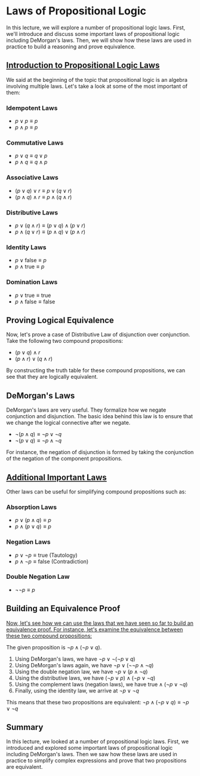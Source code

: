 # Laws of Propositional Logic

In this lecture, we will explore a number of propositional logic laws. First, we'll introduce and discuss some important laws of propositional logic including DeMorgan's laws. Then, we will show how these laws are used in practice to build a reasoning and prove equivalence.

## [Introduction to Propositional Logic Laws](images/23-import_equivalences.png)

We said at the beginning of the topic that propositional logic is an algebra involving multiple laws. Let's take a look at some of the most important of them:

### Idempotent Laws
- $p \lor p \equiv p$ 
- $p \land p \equiv p$

### Commutative Laws
- $p \lor q \equiv q \lor p$
- $p \land q \equiv q \land p$

### Associative Laws
- $(p \lor q) \lor r \equiv p \lor (q \lor r)$
- $(p \land q) \land r \equiv p \land (q \land r)$

### Distributive Laws
- $p \lor (q \land r) \equiv (p \lor q) \land (p \lor r)$
- $p \land (q \lor r) \equiv (p \land q) \lor (p \land r)$

### Identity Laws
- $p \lor \text{false} \equiv p$
- $p \land \text{true} \equiv p$

### Domination Laws
- $p \lor \text{true} \equiv \text{true}$
- $p \land \text{false} \equiv \text{false}$

## Proving Logical Equivalence

Now, let's prove a case of Distributive Law of disjunction over conjunction. Take the following two compound propositions:
- $(p \lor q) \land r$
- $(p \land r) \lor (q \land r)$

By constructing the truth table for these compound propositions, we can see that they are logically equivalent.

## DeMorgan's Laws

DeMorgan's laws are very useful. They formalize how we negate conjunction and disjunction. The basic idea behind this law is to ensure that we change the logical connective after we negate.

- $\neg(p \land q) \equiv \neg p \lor \neg q$
- $\neg(p \lor q) \equiv \neg p \land \neg q$

For instance, the negation of disjunction is formed by taking the conjunction of the negation of the component propositions.

## [Additional Important Laws](images/23-import_equivalences2.png)

Other laws can be useful for simplifying compound propositions such as:

### Absorption Laws
- $p \lor (p \land q) \equiv p$
- $p \land (p \lor q) \equiv p$

### Negation Laws
- $p \lor \neg p \equiv \text{true}$ (Tautology)
- $p \land \neg p \equiv \text{false}$ (Contradiction)

### Double Negation Law
- $\neg\neg p \equiv p$

## Building an Equivalence Proof

[Now, let's see how we can use the laws that we have seen so far to build an equivalence proof. For instance, let's examine the equivalence between these two compound propositions:](images/23-example_equ.png)

The given proposition is $\neg p \land (\neg p \lor q)$.

1. Using DeMorgan's laws, we have $\neg p \lor \neg(\neg p \lor q)$
2. Using DeMorgan's laws again, we have $\neg p \lor (\neg\neg p \land \neg q)$
3. Using the double negation law, we have $\neg p \lor (p \land \neg q)$
4. Using the distributive laws, we have $(\neg p \lor p) \land (\neg p \lor \neg q)$
5. Using the complement laws (negation laws), we have $\text{true} \land (\neg p \lor \neg q)$
6. Finally, using the identity law, we arrive at $\neg p \lor \neg q$

This means that these two propositions are equivalent: $\neg p \land (\neg p \lor q) \equiv \neg p \lor \neg q$

## Summary

In this lecture, we looked at a number of propositional logic laws. First, we introduced and explored some important laws of propositional logic including DeMorgan's laws. Then we saw how these laws are used in practice to simplify complex expressions and prove that two propositions are equivalent.
